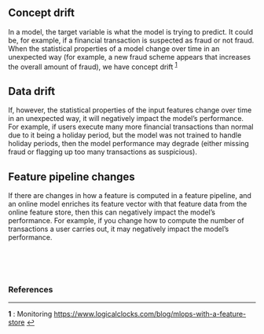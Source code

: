 ## Concept drift

In a model, the target variable is what the model is trying to predict. It could be, for example, if a financial transaction is suspected as fraud or not fraud. When the statistical properties of a model change over time in an unexpected way (for example, a new fraud scheme appears that increases the overall amount of fraud), we have concept drift <sup id="a1">[1](#footnote1)</sup>

## Data drift

If, however, the statistical properties of the input features change over time in an unexpected way, it will negatively impact the model’s performance. For example, if users execute many more financial transactions than normal due to it being a holiday period, but the model was not trained to handle holiday periods, then the model performance may degrade (either missing fraud or flagging up too many transactions as suspicious).

## Feature pipeline changes

If there are changes in how a feature is computed in a feature pipeline, and an online model enriches its feature vector with that feature data from the online feature store, then this can negatively impact the model’s performance. For example, if you change how to compute the number of transactions a user carries out, it may negatively impact the model’s performance.

<br/><br/><br/>



### References
---
<b id="footnote1">1</b> : Monitoring https://www.logicalclocks.com/blog/mlops-with-a-feature-store [↩](#a1)